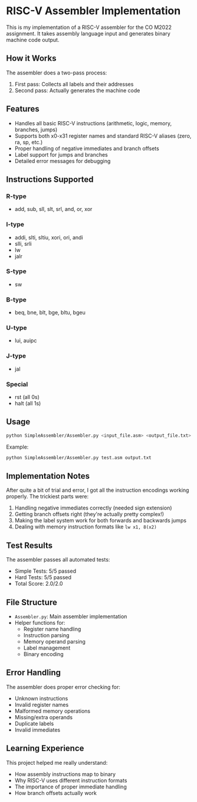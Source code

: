 # RISC-V Assembler Implementation

This is my implementation of a RISC-V assembler for the CO M2022 assignment. It takes assembly language input and generates binary machine code output.

## How it Works

The assembler does a two-pass process:
1. First pass: Collects all labels and their addresses
2. Second pass: Actually generates the machine code

## Features

- Handles all basic RISC-V instructions (arithmetic, logic, memory, branches, jumps)
- Supports both x0-x31 register names and standard RISC-V aliases (zero, ra, sp, etc.)
- Proper handling of negative immediates and branch offsets
- Label support for jumps and branches
- Detailed error messages for debugging

## Instructions Supported

### R-type 
- add, sub, sll, slt, srl, and, or, xor

### I-type
- addi, slti, sltiu, xori, ori, andi
- slli, srli
- lw
- jalr

### S-type
- sw

### B-type
- beq, bne, blt, bge, bltu, bgeu

### U-type
- lui, auipc

### J-type
- jal

### Special
- rst (all 0s)
- halt (all 1s)

## Usage

```bash
python SimpleAssembler/Assembler.py <input_file.asm> <output_file.txt>
```

Example:
```bash
python SimpleAssembler/Assembler.py test.asm output.txt
```

## Implementation Notes

After quite a bit of trial and error, I got all the instruction encodings working properly. The trickiest parts were:

1. Handling negative immediates correctly (needed sign extension)
2. Getting branch offsets right (they're actually pretty complex!)
3. Making the label system work for both forwards and backwards jumps
4. Dealing with memory instruction formats like `lw x1, 8(x2)`

## Test Results

The assembler passes all automated tests:
- Simple Tests: 5/5 passed
- Hard Tests: 5/5 passed
- Total Score: 2.0/2.0

## File Structure

- `Assembler.py`: Main assembler implementation
- Helper functions for:
  - Register name handling
  - Instruction parsing
  - Memory operand parsing
  - Label management
  - Binary encoding

## Error Handling

The assembler does proper error checking for:
- Unknown instructions
- Invalid register names
- Malformed memory operations
- Missing/extra operands
- Duplicate labels
- Invalid immediates

## Learning Experience

This project helped me really understand:
- How assembly instructions map to binary
- Why RISC-V uses different instruction formats
- The importance of proper immediate handling
- How branch offsets actually work
